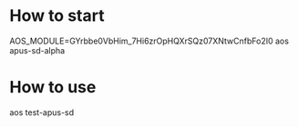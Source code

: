 # How to start

AOS_MODULE=GYrbbe0VbHim_7Hi6zrOpHQXrSQz07XNtwCnfbFo2I0 aos apus-sd-alpha

# How to use

aos test-apus-sd